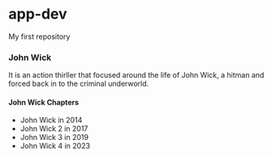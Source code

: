 # app-dev
My first repository

### John Wick

It is an action thirller that focused around the life of John Wick, a hitman and forced back in to the criminal underworld.

#### John Wick Chapters

- John Wick in 2014
- John Wick 2 in 2017
- John Wick 3 in 2019
- John Wick 4 in 2023
